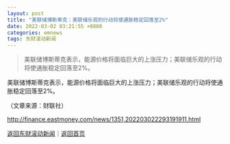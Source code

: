 ```yaml
---
layout: post
title: "美联储博斯蒂克：美联储乐观的行动将使通胀稳定回落至2%"
date: 2022-03-02 03:21:55 +0800
categories: emnews
tags: 东财滚动新闻
---
```

> 美联储博斯蒂克表示，能源价格将面临巨大的上涨压力；美联储乐观的行动将使通胀稳定回落至2%。

<p>美联储博斯蒂克表示，能源价格将面临巨大的上涨压力；美联储乐观的行动将使通胀稳定回落至2%。</p><p class="em_media">（文章来源：财联社）</p>

<http://finance.eastmoney.com/news/1351,202203022293191911.html>

[返回东财滚动新闻](//finews.withounder.com/emnews/)｜[返回首页](//finews.withounder.com/)